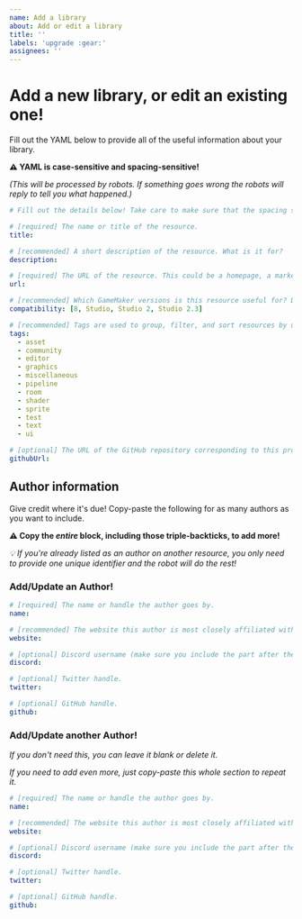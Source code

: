 ```yaml
---
name: Add a library
about: Add or edit a library
title: ''
labels: 'upgrade :gear:'
assignees: ''
---
```


# Add a new library, or edit an existing one!

Fill out the YAML below to provide all of the useful information about your library.

**⚠ YAML is case-sensitive and spacing-sensitive!**

*(This will be processed by robots. If something goes wrong the robots will reply to tell you what happened.)*

```yaml
# Fill out the details below! Take care to make sure that the spacing stays consistent.

# [required] The name or title of the resource.
title: 

# [recommended] A short description of the resource. What is it for?
description: 

# [required] The URL of the resource. This could be a homepage, a marketplace link, a public repository, etc.
url: 

# [recommended] Which GameMaker versions is this resource useful for? Delete any incompatible versions.
compatibility: [8, Studio, Studio 2, Studio 2.3]

# [recommended] Tags are used to group, filter, and sort resources by useful features. Delete any tags that don't apply to this resource. If you need additional tags, go ahead and provide them (use kebab case) and they'll be reviewed by project maintainers.
tags: 
  - asset
  - community
  - editor
  - graphics
  - miscellaneous
  - pipeline
  - room
  - shader
  - sprite
  - test
  - text
  - ui

# [optional] The URL of the GitHub repository corresponding to this project, if you there is one.
githubUrl: 
```


## Author information

Give credit where it's due! Copy-paste the following for as many authors as you want to include.

**⚠ Copy the *entire* block, including those triple-backticks, to add more!**

*💡 If you're already listed as an author on another resource, you only need to provide *one* unique identifier and the robot will do the rest!*

### Add/Update an Author!

```yaml
# [required] The name or handle the author goes by.
name: 

# [recommended] The website this author is most closely affiliated with.
website: 

# [optional] Discord username (make sure you include the part after the #).
discord: 

# [optional] Twitter handle.
twitter: 

# [optional] GitHub handle.
github: 
```


### Add/Update another Author!

*If you don't need this, you can leave it blank or delete it.*

*If you need to add even more, just copy-paste this whole section to repeat it.*

```yaml
# [required] The name or handle the author goes by.
name: 

# [recommended] The website this author is most closely affiliated with.
website: 

# [optional] Discord username (make sure you include the part after the #).
discord: 

# [optional] Twitter handle.
twitter: 

# [optional] GitHub handle.
github: 
```